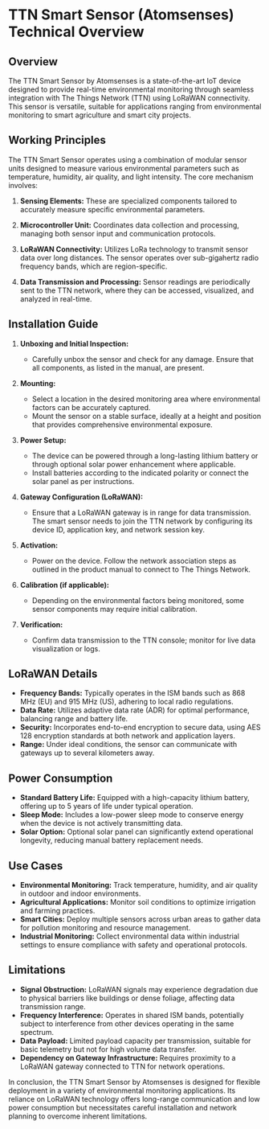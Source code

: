 # TTN Smart Sensor (Atomsenses) Technical Overview

## Overview

The TTN Smart Sensor by Atomsenses is a state-of-the-art IoT device designed to provide real-time environmental monitoring through seamless integration with The Things Network (TTN) using LoRaWAN connectivity. This sensor is versatile, suitable for applications ranging from environmental monitoring to smart agriculture and smart city projects.

## Working Principles

The TTN Smart Sensor operates using a combination of modular sensor units designed to measure various environmental parameters such as temperature, humidity, air quality, and light intensity. The core mechanism involves:

1. **Sensing Elements:** These are specialized components tailored to accurately measure specific environmental parameters.
   
2. **Microcontroller Unit:** Coordinates data collection and processing, managing both sensor input and communication protocols.

3. **LoRaWAN Connectivity:** Utilizes LoRa technology to transmit sensor data over long distances. The sensor operates over sub-gigahertz radio frequency bands, which are region-specific.

4. **Data Transmission and Processing:** Sensor readings are periodically sent to the TTN network, where they can be accessed, visualized, and analyzed in real-time.

## Installation Guide

1. **Unboxing and Initial Inspection:**
   - Carefully unbox the sensor and check for any damage. Ensure that all components, as listed in the manual, are present.

2. **Mounting:**
   - Select a location in the desired monitoring area where environmental factors can be accurately captured.
   - Mount the sensor on a stable surface, ideally at a height and position that provides comprehensive environmental exposure.

3. **Power Setup:**
   - The device can be powered through a long-lasting lithium battery or through optional solar power enhancement where applicable.
   - Install batteries according to the indicated polarity or connect the solar panel as per instructions.

4. **Gateway Configuration (LoRaWAN):**
   - Ensure that a LoRaWAN gateway is in range for data transmission. The smart sensor needs to join the TTN network by configuring its device ID, application key, and network session key.

5. **Activation:**
   - Power on the device. Follow the network association steps as outlined in the product manual to connect to The Things Network.

6. **Calibration (if applicable):**
   - Depending on the environmental factors being monitored, some sensor components may require initial calibration.

7. **Verification:**
   - Confirm data transmission to the TTN console; monitor for live data visualization or logs.

## LoRaWAN Details

- **Frequency Bands:** Typically operates in the ISM bands such as 868 MHz (EU) and 915 MHz (US), adhering to local radio regulations.
- **Data Rate:** Utilizes adaptive data rate (ADR) for optimal performance, balancing range and battery life.
- **Security:** Incorporates end-to-end encryption to secure data, using AES 128 encryption standards at both network and application layers.
- **Range:** Under ideal conditions, the sensor can communicate with gateways up to several kilometers away.

## Power Consumption

- **Standard Battery Life:** Equipped with a high-capacity lithium battery, offering up to 5 years of life under typical operation.
- **Sleep Mode:** Includes a low-power sleep mode to conserve energy when the device is not actively transmitting data.
- **Solar Option:** Optional solar panel can significantly extend operational longevity, reducing manual battery replacement needs.

## Use Cases

- **Environmental Monitoring:** Track temperature, humidity, and air quality in outdoor and indoor environments.
- **Agricultural Applications:** Monitor soil conditions to optimize irrigation and farming practices.
- **Smart Cities:** Deploy multiple sensors across urban areas to gather data for pollution monitoring and resource management.
- **Industrial Monitoring:** Collect environmental data within industrial settings to ensure compliance with safety and operational protocols.

## Limitations

- **Signal Obstruction:** LoRaWAN signals may experience degradation due to physical barriers like buildings or dense foliage, affecting data transmission range.
- **Frequency Interference:** Operates in shared ISM bands, potentially subject to interference from other devices operating in the same spectrum.
- **Data Payload:** Limited payload capacity per transmission, suitable for basic telemetry but not for high volume data transfer.
- **Dependency on Gateway Infrastructure:** Requires proximity to a LoRaWAN gateway connected to TTN for network operations.

In conclusion, the TTN Smart Sensor by Atomsenses is designed for flexible deployment in a variety of environmental monitoring applications. Its reliance on LoRaWAN technology offers long-range communication and low power consumption but necessitates careful installation and network planning to overcome inherent limitations.